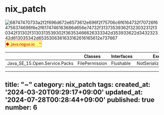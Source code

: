 # nix_patch


![68747470733a2f2f696d672e6573612e696f2f75706c6f6164732f70726f64756374696f6e2f6174746163686d656e74732f31373539362f323032312f30342f31302f3130313539302f36353466626333342d353933622d343232342d613035342d6535306361633162616165612e737667](https://github.com/NikolayTach/nix_patch/assets/42199859/c41c9c94-3e2e-4895-b88e-33787d682a4d)
<img width="120" alt="Screenshot from 2024-03-19 18-03-08.png (15.8 kB)" src="https://raw.githubusercontent.com/NikolayTach/nix_patch/main/logos.png">


|                             |Classes        | Interfaces  | Exeption            |
|-----------------------------|---------------|-------------|---------------------|
|Java_SE_15.Open.Service.Packs|	FilePermission|	Flushable	  |NotSerializableException| 


---
title: "~"
category: nix_patch
tags:
created_at: '2024-03-20T09:29:17+09:00'
updated_at: '2024-07-28T00:28:44+09:00'
published: true
number: 6
---


